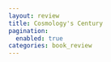 ```yaml
---
layout: review
title: Cosmology's Century
pagination:
  enabled: true
categories: book_review
---
```


